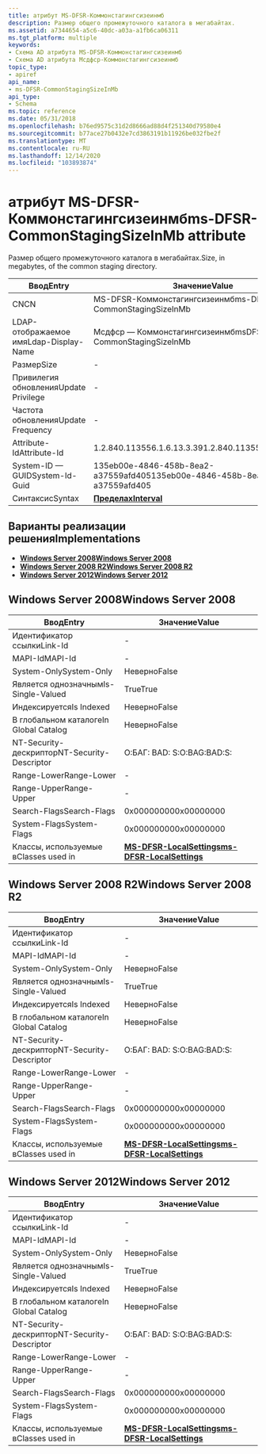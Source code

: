 ```yaml
---
title: атрибут MS-DFSR-Коммонстагингсизеинмб
description: Размер общего промежуточного каталога в мегабайтах.
ms.assetid: a7344654-a5c6-40dc-a03a-a1fb6ca06311
ms.tgt_platform: multiple
keywords:
- Схема AD атрибута MS-DFSR-Коммонстагингсизеинмб
- Схема AD атрибута Мсдфср-Коммонстагингсизеинмб
topic_type:
- apiref
api_name:
- ms-DFSR-CommonStagingSizeInMb
api_type:
- Schema
ms.topic: reference
ms.date: 05/31/2018
ms.openlocfilehash: b76ed9575c31d2d8666ad88d4f251340d79580e4
ms.sourcegitcommit: b77ace27b0432e7cd3863191b11926be032fbe2f
ms.translationtype: MT
ms.contentlocale: ru-RU
ms.lasthandoff: 12/14/2020
ms.locfileid: "103893874"
---
```

# <a name="ms-dfsr-commonstagingsizeinmb-attribute"></a><span data-ttu-id="695d5-105">атрибут MS-DFSR-Коммонстагингсизеинмб</span><span class="sxs-lookup"><span data-stu-id="695d5-105">ms-DFSR-CommonStagingSizeInMb attribute</span></span>

<span data-ttu-id="695d5-106">Размер общего промежуточного каталога в мегабайтах.</span><span class="sxs-lookup"><span data-stu-id="695d5-106">Size, in megabytes, of the common staging directory.</span></span>



| <span data-ttu-id="695d5-107">Ввод</span><span class="sxs-lookup"><span data-stu-id="695d5-107">Entry</span></span> | <span data-ttu-id="695d5-108">Значение</span><span class="sxs-lookup"><span data-stu-id="695d5-108">Value</span></span> |
|-------------------|--------------------------------------|
| <span data-ttu-id="695d5-109">CN</span><span class="sxs-lookup"><span data-stu-id="695d5-109">CN</span></span>                | <span data-ttu-id="695d5-110">MS-DFSR-Коммонстагингсизеинмб</span><span class="sxs-lookup"><span data-stu-id="695d5-110">ms-DFSR-CommonStagingSizeInMb</span></span>        |
| <span data-ttu-id="695d5-111">LDAP-отображаемое имя</span><span class="sxs-lookup"><span data-stu-id="695d5-111">Ldap-Display-Name</span></span> | <span data-ttu-id="695d5-112">Мсдфср — Коммонстагингсизеинмб</span><span class="sxs-lookup"><span data-stu-id="695d5-112">msDFSR-CommonStagingSizeInMb</span></span>         |
| <span data-ttu-id="695d5-113">Размер</span><span class="sxs-lookup"><span data-stu-id="695d5-113">Size</span></span>              | \-                                   |
| <span data-ttu-id="695d5-114">Привилегия обновления</span><span class="sxs-lookup"><span data-stu-id="695d5-114">Update Privilege</span></span>  | \-                                   |
| <span data-ttu-id="695d5-115">Частота обновления</span><span class="sxs-lookup"><span data-stu-id="695d5-115">Update Frequency</span></span>  | \-                                   |
| <span data-ttu-id="695d5-116">Attribute-Id</span><span class="sxs-lookup"><span data-stu-id="695d5-116">Attribute-Id</span></span>      | <span data-ttu-id="695d5-117">1.2.840.113556.1.6.13.3.39</span><span class="sxs-lookup"><span data-stu-id="695d5-117">1.2.840.113556.1.6.13.3.39</span></span>           |
| <span data-ttu-id="695d5-118">System-ID — GUID</span><span class="sxs-lookup"><span data-stu-id="695d5-118">System-Id-Guid</span></span>    | <span data-ttu-id="695d5-119">135eb00e-4846-458b-8ea2-a37559afd405</span><span class="sxs-lookup"><span data-stu-id="695d5-119">135eb00e-4846-458b-8ea2-a37559afd405</span></span> |
| <span data-ttu-id="695d5-120">Синтаксис</span><span class="sxs-lookup"><span data-stu-id="695d5-120">Syntax</span></span>            | [<span data-ttu-id="695d5-121">**Пределах**</span><span class="sxs-lookup"><span data-stu-id="695d5-121">**Interval**</span></span>](s-interval.md)       |



## <a name="implementations"></a><span data-ttu-id="695d5-122">Варианты реализации решения</span><span class="sxs-lookup"><span data-stu-id="695d5-122">Implementations</span></span>

-   [<span data-ttu-id="695d5-123">**Windows Server 2008**</span><span class="sxs-lookup"><span data-stu-id="695d5-123">**Windows Server 2008**</span></span>](#windows-server-2008)
-   [<span data-ttu-id="695d5-124">**Windows Server 2008 R2**</span><span class="sxs-lookup"><span data-stu-id="695d5-124">**Windows Server 2008 R2**</span></span>](#windows-server-2008-r2)
-   [<span data-ttu-id="695d5-125">**Windows Server 2012**</span><span class="sxs-lookup"><span data-stu-id="695d5-125">**Windows Server 2012**</span></span>](#windows-server-2012)

## <a name="windows-server-2008"></a><span data-ttu-id="695d5-126">Windows Server 2008</span><span class="sxs-lookup"><span data-stu-id="695d5-126">Windows Server 2008</span></span>



| <span data-ttu-id="695d5-127">Ввод</span><span class="sxs-lookup"><span data-stu-id="695d5-127">Entry</span></span> | <span data-ttu-id="695d5-128">Значение</span><span class="sxs-lookup"><span data-stu-id="695d5-128">Value</span></span> |
|------------------------|--------------------------------------------------------------------|
| <span data-ttu-id="695d5-129">Идентификатор ссылки</span><span class="sxs-lookup"><span data-stu-id="695d5-129">Link-Id</span></span>                | \-                                                                 |
| <span data-ttu-id="695d5-130">MAPI-Id</span><span class="sxs-lookup"><span data-stu-id="695d5-130">MAPI-Id</span></span>                | \-                                                                 |
| <span data-ttu-id="695d5-131">System-Only</span><span class="sxs-lookup"><span data-stu-id="695d5-131">System-Only</span></span>            | <span data-ttu-id="695d5-132">Неверно</span><span class="sxs-lookup"><span data-stu-id="695d5-132">False</span></span>                                                              |
| <span data-ttu-id="695d5-133">Является однозначным</span><span class="sxs-lookup"><span data-stu-id="695d5-133">Is-Single-Valued</span></span>       | <span data-ttu-id="695d5-134">True</span><span class="sxs-lookup"><span data-stu-id="695d5-134">True</span></span>                                                               |
| <span data-ttu-id="695d5-135">Индексируется</span><span class="sxs-lookup"><span data-stu-id="695d5-135">Is Indexed</span></span>             | <span data-ttu-id="695d5-136">Неверно</span><span class="sxs-lookup"><span data-stu-id="695d5-136">False</span></span>                                                              |
| <span data-ttu-id="695d5-137">В глобальном каталоге</span><span class="sxs-lookup"><span data-stu-id="695d5-137">In Global Catalog</span></span>      | <span data-ttu-id="695d5-138">Неверно</span><span class="sxs-lookup"><span data-stu-id="695d5-138">False</span></span>                                                              |
| <span data-ttu-id="695d5-139">NT-Security-дескриптор</span><span class="sxs-lookup"><span data-stu-id="695d5-139">NT-Security-Descriptor</span></span> | <span data-ttu-id="695d5-140">О:БАГ: BAD: S:</span><span class="sxs-lookup"><span data-stu-id="695d5-140">O:BAG:BAD:S:</span></span>                                                       |
| <span data-ttu-id="695d5-141">Range-Lower</span><span class="sxs-lookup"><span data-stu-id="695d5-141">Range-Lower</span></span>            | \-                                                                 |
| <span data-ttu-id="695d5-142">Range-Upper</span><span class="sxs-lookup"><span data-stu-id="695d5-142">Range-Upper</span></span>            | \-                                                                 |
| <span data-ttu-id="695d5-143">Search-Flags</span><span class="sxs-lookup"><span data-stu-id="695d5-143">Search-Flags</span></span>           | <span data-ttu-id="695d5-144">0x00000000</span><span class="sxs-lookup"><span data-stu-id="695d5-144">0x00000000</span></span>                                                         |
| <span data-ttu-id="695d5-145">System-Flags</span><span class="sxs-lookup"><span data-stu-id="695d5-145">System-Flags</span></span>           | <span data-ttu-id="695d5-146">0x00000000</span><span class="sxs-lookup"><span data-stu-id="695d5-146">0x00000000</span></span>                                                         |
| <span data-ttu-id="695d5-147">Классы, используемые в</span><span class="sxs-lookup"><span data-stu-id="695d5-147">Classes used in</span></span>        | [<span data-ttu-id="695d5-148">**MS-DFSR-LocalSettings**</span><span class="sxs-lookup"><span data-stu-id="695d5-148">**ms-DFSR-LocalSettings**</span></span>](c-msdfsr-localsettings.md)<br/> |



## <a name="windows-server-2008-r2"></a><span data-ttu-id="695d5-149">Windows Server 2008 R2</span><span class="sxs-lookup"><span data-stu-id="695d5-149">Windows Server 2008 R2</span></span>



| <span data-ttu-id="695d5-150">Ввод</span><span class="sxs-lookup"><span data-stu-id="695d5-150">Entry</span></span> | <span data-ttu-id="695d5-151">Значение</span><span class="sxs-lookup"><span data-stu-id="695d5-151">Value</span></span> |
|------------------------|--------------------------------------------------------------------|
| <span data-ttu-id="695d5-152">Идентификатор ссылки</span><span class="sxs-lookup"><span data-stu-id="695d5-152">Link-Id</span></span>                | \-                                                                 |
| <span data-ttu-id="695d5-153">MAPI-Id</span><span class="sxs-lookup"><span data-stu-id="695d5-153">MAPI-Id</span></span>                | \-                                                                 |
| <span data-ttu-id="695d5-154">System-Only</span><span class="sxs-lookup"><span data-stu-id="695d5-154">System-Only</span></span>            | <span data-ttu-id="695d5-155">Неверно</span><span class="sxs-lookup"><span data-stu-id="695d5-155">False</span></span>                                                              |
| <span data-ttu-id="695d5-156">Является однозначным</span><span class="sxs-lookup"><span data-stu-id="695d5-156">Is-Single-Valued</span></span>       | <span data-ttu-id="695d5-157">True</span><span class="sxs-lookup"><span data-stu-id="695d5-157">True</span></span>                                                               |
| <span data-ttu-id="695d5-158">Индексируется</span><span class="sxs-lookup"><span data-stu-id="695d5-158">Is Indexed</span></span>             | <span data-ttu-id="695d5-159">Неверно</span><span class="sxs-lookup"><span data-stu-id="695d5-159">False</span></span>                                                              |
| <span data-ttu-id="695d5-160">В глобальном каталоге</span><span class="sxs-lookup"><span data-stu-id="695d5-160">In Global Catalog</span></span>      | <span data-ttu-id="695d5-161">Неверно</span><span class="sxs-lookup"><span data-stu-id="695d5-161">False</span></span>                                                              |
| <span data-ttu-id="695d5-162">NT-Security-дескриптор</span><span class="sxs-lookup"><span data-stu-id="695d5-162">NT-Security-Descriptor</span></span> | <span data-ttu-id="695d5-163">О:БАГ: BAD: S:</span><span class="sxs-lookup"><span data-stu-id="695d5-163">O:BAG:BAD:S:</span></span>                                                       |
| <span data-ttu-id="695d5-164">Range-Lower</span><span class="sxs-lookup"><span data-stu-id="695d5-164">Range-Lower</span></span>            | \-                                                                 |
| <span data-ttu-id="695d5-165">Range-Upper</span><span class="sxs-lookup"><span data-stu-id="695d5-165">Range-Upper</span></span>            | \-                                                                 |
| <span data-ttu-id="695d5-166">Search-Flags</span><span class="sxs-lookup"><span data-stu-id="695d5-166">Search-Flags</span></span>           | <span data-ttu-id="695d5-167">0x00000000</span><span class="sxs-lookup"><span data-stu-id="695d5-167">0x00000000</span></span>                                                         |
| <span data-ttu-id="695d5-168">System-Flags</span><span class="sxs-lookup"><span data-stu-id="695d5-168">System-Flags</span></span>           | <span data-ttu-id="695d5-169">0x00000000</span><span class="sxs-lookup"><span data-stu-id="695d5-169">0x00000000</span></span>                                                         |
| <span data-ttu-id="695d5-170">Классы, используемые в</span><span class="sxs-lookup"><span data-stu-id="695d5-170">Classes used in</span></span>        | [<span data-ttu-id="695d5-171">**MS-DFSR-LocalSettings**</span><span class="sxs-lookup"><span data-stu-id="695d5-171">**ms-DFSR-LocalSettings**</span></span>](c-msdfsr-localsettings.md)<br/> |



## <a name="windows-server-2012"></a><span data-ttu-id="695d5-172">Windows Server 2012</span><span class="sxs-lookup"><span data-stu-id="695d5-172">Windows Server 2012</span></span>



| <span data-ttu-id="695d5-173">Ввод</span><span class="sxs-lookup"><span data-stu-id="695d5-173">Entry</span></span> | <span data-ttu-id="695d5-174">Значение</span><span class="sxs-lookup"><span data-stu-id="695d5-174">Value</span></span> |
|------------------------|--------------------------------------------------------------------|
| <span data-ttu-id="695d5-175">Идентификатор ссылки</span><span class="sxs-lookup"><span data-stu-id="695d5-175">Link-Id</span></span>                | \-                                                                 |
| <span data-ttu-id="695d5-176">MAPI-Id</span><span class="sxs-lookup"><span data-stu-id="695d5-176">MAPI-Id</span></span>                | \-                                                                 |
| <span data-ttu-id="695d5-177">System-Only</span><span class="sxs-lookup"><span data-stu-id="695d5-177">System-Only</span></span>            | <span data-ttu-id="695d5-178">Неверно</span><span class="sxs-lookup"><span data-stu-id="695d5-178">False</span></span>                                                              |
| <span data-ttu-id="695d5-179">Является однозначным</span><span class="sxs-lookup"><span data-stu-id="695d5-179">Is-Single-Valued</span></span>       | <span data-ttu-id="695d5-180">True</span><span class="sxs-lookup"><span data-stu-id="695d5-180">True</span></span>                                                               |
| <span data-ttu-id="695d5-181">Индексируется</span><span class="sxs-lookup"><span data-stu-id="695d5-181">Is Indexed</span></span>             | <span data-ttu-id="695d5-182">Неверно</span><span class="sxs-lookup"><span data-stu-id="695d5-182">False</span></span>                                                              |
| <span data-ttu-id="695d5-183">В глобальном каталоге</span><span class="sxs-lookup"><span data-stu-id="695d5-183">In Global Catalog</span></span>      | <span data-ttu-id="695d5-184">Неверно</span><span class="sxs-lookup"><span data-stu-id="695d5-184">False</span></span>                                                              |
| <span data-ttu-id="695d5-185">NT-Security-дескриптор</span><span class="sxs-lookup"><span data-stu-id="695d5-185">NT-Security-Descriptor</span></span> | <span data-ttu-id="695d5-186">О:БАГ: BAD: S:</span><span class="sxs-lookup"><span data-stu-id="695d5-186">O:BAG:BAD:S:</span></span>                                                       |
| <span data-ttu-id="695d5-187">Range-Lower</span><span class="sxs-lookup"><span data-stu-id="695d5-187">Range-Lower</span></span>            | \-                                                                 |
| <span data-ttu-id="695d5-188">Range-Upper</span><span class="sxs-lookup"><span data-stu-id="695d5-188">Range-Upper</span></span>            | \-                                                                 |
| <span data-ttu-id="695d5-189">Search-Flags</span><span class="sxs-lookup"><span data-stu-id="695d5-189">Search-Flags</span></span>           | <span data-ttu-id="695d5-190">0x00000000</span><span class="sxs-lookup"><span data-stu-id="695d5-190">0x00000000</span></span>                                                         |
| <span data-ttu-id="695d5-191">System-Flags</span><span class="sxs-lookup"><span data-stu-id="695d5-191">System-Flags</span></span>           | <span data-ttu-id="695d5-192">0x00000000</span><span class="sxs-lookup"><span data-stu-id="695d5-192">0x00000000</span></span>                                                         |
| <span data-ttu-id="695d5-193">Классы, используемые в</span><span class="sxs-lookup"><span data-stu-id="695d5-193">Classes used in</span></span>        | [<span data-ttu-id="695d5-194">**MS-DFSR-LocalSettings**</span><span class="sxs-lookup"><span data-stu-id="695d5-194">**ms-DFSR-LocalSettings**</span></span>](c-msdfsr-localsettings.md)<br/> |



 

 





